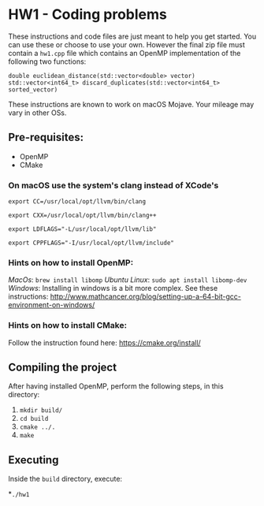# HW1 - Coding problems

These instructions and code files are just meant to help you get started. You can use these or choose to use your own.
However the final zip file must contain a `hw1.cpp` file which contains an OpenMP implementation of the following
two functions:

`double euclidean_distance(std::vector<double> vector)`
`std::vector<int64_t> discard_duplicates(std::vector<int64_t> sorted_vector)`

These instructions are known to work on macOS Mojave. Your mileage may vary in other OSs.

## Pre-requisites:

- OpenMP
- CMake

### On macOS use the system's clang instead of XCode's

`export CC=/usr/local/opt/llvm/bin/clang`

`export CXX=/usr/local/opt/llvm/bin/clang++`

`export LDFLAGS="-L/usr/local/opt/llvm/lib"`

`export CPPFLAGS="-I/usr/local/opt/llvm/include"`

### Hints on how to install OpenMP:

_MacOs_: `brew install libomp`
_Ubuntu Linux_: `sudo apt install libomp-dev`
_Windows_: Installing in windows is a bit more complex. See these instructions: http://www.mathcancer.org/blog/setting-up-a-64-bit-gcc-environment-on-windows/

### Hints on how to install CMake:

Follow the instruction found here: https://cmake.org/install/

## Compiling the project

After having installed OpenMP, perform the following steps, in this directory:

1. `mkdir build/`
2. `cd build`
3. `cmake ../.`
4. `make`

## Executing

Inside the `build` directory, execute:

\*`./hw1`
